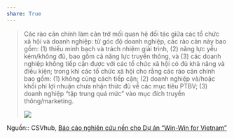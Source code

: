 ```yaml
---
share: True
---
```

> Các rào cản chính làm cản trở mối quan hệ đối tác giữa các tổ chức xã hội và doanh nghiệp: từ góc độ doanh nghiệp, các rào cản này bao gồm: (1) thiếu minh bạch và trách nhiệm giải trình, (2) năng lực yếu kém/không đủ, bao gồm cả năng lực truyền thông, và (3) các doanh nghiệp không tiếp cận được với các tổ chức xã hội có đủ khả năng và điều kiện; trong khi các tổ chức xã hội cho rằng các rào cản chính bao gồm: (1) không cùng cách tiếp cận; (2) doanh nghiệp và/hoặc khối phi lợi nhuận chưa nhận thức đủ về các mục tiêu PTBV; (3) doanh nghiệp “tập trung quá mức” vào mục đích truyền thông/marketing.
>
>![](https://file.hstatic.net/200000355685/file/12_8c3f6372d9654a0dab074ac424e522cb_grande.png) 

Nguồn:: CSVhub, [Báo cáo nghiên cứu nền cho Dự án “Win-Win for Vietnam”](https://csvhub.vn/pages/nghien-cuu-nen-win-win)

